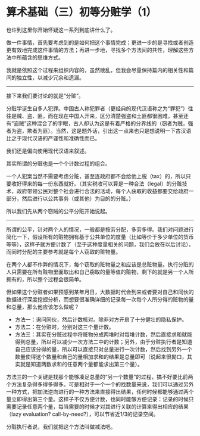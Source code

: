 # 算术基础（三）初等分赃学（1）

也许到这里你开始怀疑这一系列到底讲什么了。

做一件事情，首先要考虑到的是如何把这个事情完成；更进一步的是寻找或者创造更有效地完成这件事情的方法；再进一步地，寻找多个方法间的共性，理解这些方法中所蕴含的思维方式。

我就是依照这个过程来组织内容的，虽然散乱，但我会尽量保持篇内的相关性和篇间的独立性，以减少冗余和遗漏。

-----

接下来我们要讨论的就是“分赃”。

分赃学诞生自多人犯罪。中国古人称犯罪者（更经典的现代汉语称之为“罪犯”）往往是贼、盗、匪，而在现在中国人开来，区分清楚强盗和土匪都很困难，甚至还有“盗贼”这种混合了的字眼，古人却认为这是有着严格的分界线的（窃者为贼，强者为盗，欺者为匪）。当然，这是题外话，引出这一点来也只是想说明一下古汉语比之于现代汉语的严谨性和准确性而已。

我们还是偏向使用现代汉语来叙述。

其实所谓的分赃也是一个个计数过程的组合。

一个人犯案当然不需要考虑分赃，甚至连政府都不会给他上税（tax）的，所以只要收好得来的每一份东西就好。（其实税收可以算是一种合法（legal）的分赃技术，政府带领公民对整个社会进行合法的活动，每个人获取的收益都要交给政府一部分，然后进行以公共事务（或其他）为目的的分赃。）

所以我们先从两个窃贼的公平分赃开始说起。

--------

所谓的公平，针对两个人的情况，一般都是按劳分配，多劳多得。我们对问题进行简化一下，假设所有的赃物拥有基于公共单位的度量（比如等价于多少单位的货币等等），这样子就方便计数了（至于这种度量相关的问题，我们会放在以后讨论），而同时分配的主要参考就是每个人窃取的赃物量。

在两个人都不作弊的情况下，每个窃取的赃物量之和应该是总赃物量。执行分赃的人只需要在所有赃物里面取出和自己窃取的量等值的赃物，剩下的就是另一个人所拥有的，所以整个过程会很简单。

但如果这个分赃者如果预感到某年月日，大数据时代会到来或者要对自己和同伙的数据进行深度挖掘分析，而想要很准确详细的记录每一次每个人所分得的赃物的量和总量，那么他应该怎么做呢？

 - 方法一：询问同伙，然后计数核对。除非对方开启了十分健壮的隐私保护。
 - 方法二：在分赃时，分别对这三个量计数。
 - 方法三：其实在分赃过程中将赃物分成两堆时对每堆计数，然后直接求和就能得到总量，所以可以减少一次方法二中的计数；另外，由于分赃执行者是知道自己应该分得的量，所以可以直接只对总量进行一次计数，然后找到另外一个数量使得这个数量和自己的量相加求和的结果是总量即可（说起来很拗口，其实就是知道两数求和的任意两个量都能求出第三个量）。

方法三的一个关键是找那个能够凑足总量的“另一个数量”的过程，搞不好要比前两个方法复杂得多得多得多。可是相对于一个一个的找数量来说，我们可以通过另外一种方式，把加法逆向进行的一种方法来直接得出结果，任何时候都能够通过两个量立即得出第三个量。这样子不仅方便计数，也同时能够方便记录：记录的时候只需要记录任意两个量，每当需要的时候才对其进行关联的计算来得出相应的结果（lazy evaluation? call-by-need?），可以节省近1/3的记录空间。

分赃执行者说，我们就把这个方法叫做减法吧。
